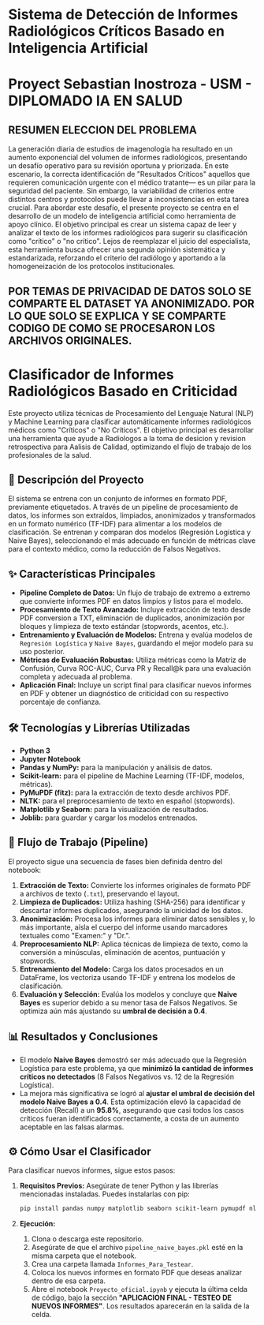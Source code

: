 # Sistema de Detección de Informes Radiológicos Críticos Basado en Inteligencia Artificial
# Proyect Sebastian Inostroza - USM - DIPLOMADO IA EN SALUD

## RESUMEN ELECCION DEL PROBLEMA ##
La generación diaria de estudios de imagenología ha resultado en un aumento exponencial del volumen de informes radiológicos, presentando un desafío operativo para su revisión oportuna y priorizada. En este escenario, la correcta identificación de 
"Resultados Críticos" aquellos que requieren comunicación urgente con el médico tratante— es un pilar para la seguridad del paciente. Sin embargo, la variabilidad de criterios entre distintos centros y protocolos puede llevar a inconsistencias en esta tarea crucial.
Para abordar este desafío, el presente proyecto se centra en el desarrollo de un modelo de inteligencia artificial como herramienta de apoyo clínico. El objetivo principal es crear un sistema capaz de leer y analizar el texto de los informes radiológicos para sugerir su clasificación como "crítico" o "no crítico". Lejos de reemplazar el juicio del especialista, esta herramienta busca ofrecer una segunda opinión sistemática y estandarizada, reforzando el criterio del radiólogo y aportando a la homogeneización de los protocolos institucionales.

## POR TEMAS DE PRIVACIDAD DE DATOS SOLO SE COMPARTE EL DATASET YA ANONIMIZADO. POR LO QUE SOLO SE EXPLICA Y SE COMPARTE CODIGO DE COMO SE PROCESARON LOS ARCHIVOS ORIGINALES.

# Clasificador de Informes Radiológicos Basado en Criticidad

Este proyecto utiliza técnicas de Procesamiento del Lenguaje Natural (NLP) y Machine Learning para clasificar automáticamente informes radiológicos médicos como "Críticos" o "No Críticos". El objetivo principal es desarrollar una herramienta que ayude a Radiologos a la toma de desicion y revision retrospectiva para Aalisis de Calidad, optimizando el flujo de trabajo de los profesionales de la salud.

## 📜 Descripción del Proyecto

El sistema se entrena con un conjunto de informes en formato PDF, previamente etiquetados. A través de un pipeline de procesamiento de datos, los informes son extraídos, limpiados, anonimizados y transformados en un formato numérico (TF-IDF) para alimentar a los modelos de clasificación. Se entrenan y comparan dos modelos (Regresión Logística y Naive Bayes), seleccionando el más adecuado en función de métricas clave para el contexto médico, como la reducción de Falsos Negativos.

## ✨ Características Principales

- **Pipeline Completo de Datos:** Un flujo de trabajo de extremo a extremo que convierte informes PDF en datos limpios y listos para el modelo.
- **Procesamiento de Texto Avanzado:** Incluye extracción de texto desde PDF conversion a TXT, eliminación de duplicados, anonimización por bloques y limpieza de texto estándar (stopwords, acentos, etc.).
- **Entrenamiento y Evaluación de Modelos:** Entrena y evalúa modelos de `Regresión Logística` y `Naive Bayes`, guardando el mejor modelo para su uso posterior.
- **Métricas de Evaluación Robustas:** Utiliza métricas como la Matriz de Confusión, Curva ROC-AUC, Curva PR y Recall@k para una evaluación completa y adecuada al problema.
- **Aplicación Final:** Incluye un script final para clasificar nuevos informes en PDF y obtener un diagnóstico de criticidad con su respectivo porcentaje de confianza.

## 🛠️ Tecnologías y Librerías Utilizadas

- **Python 3**
- **Jupyter Notebook**
- **Pandas y NumPy:** para la manipulación y análisis de datos.
- **Scikit-learn:** para el pipeline de Machine Learning (TF-IDF, modelos, métricas).
- **PyMuPDF (fitz):** para la extracción de texto desde archivos PDF.
- **NLTK:** para el preprocesamiento de texto en español (stopwords).
- **Matplotlib y Seaborn:** para la visualización de resultados.
- **Joblib:** para guardar y cargar los modelos entrenados.

## 🚀 Flujo de Trabajo (Pipeline)

El proyecto sigue una secuencia de fases bien definida dentro del notebook:

1.  **Extracción de Texto:** Convierte los informes originales de formato PDF a archivos de texto (`.txt`), preservando el layout.
2.  **Limpieza de Duplicados:** Utiliza hashing (SHA-256) para identificar y descartar informes duplicados, asegurando la unicidad de los datos.
3.  **Anonimización:** Procesa los informes para eliminar datos sensibles y, lo más importante, aísla el cuerpo del informe usando marcadores textuales como "Examen:" y "Dr.".
4.  **Preprocesamiento NLP:** Aplica técnicas de limpieza de texto, como la conversión a minúsculas, eliminación de acentos, puntuación y stopwords.
5.  **Entrenamiento del Modelo:** Carga los datos procesados en un DataFrame, los vectoriza usando TF-IDF y entrena los modelos de clasificación.
6.  **Evaluación y Selección:** Evalúa los modelos y concluye que **Naive Bayes** es superior debido a su menor tasa de Falsos Negativos. Se optimiza aún más ajustando su **umbral de decisión a 0.4**.

## 📊 Resultados y Conclusiones

- El modelo **Naive Bayes** demostró ser más adecuado que la Regresión Logística para este problema, ya que **minimizó la cantidad de informes críticos no detectados** (8 Falsos Negativos vs. 12 de la Regresión Logística).
- La mejora más significativa se logró al **ajustar el umbral de decisión del modelo Naive Bayes a 0.4**. Esta optimización elevó la capacidad de detección (Recall) a un **95.8%**, asegurando que casi todos los casos críticos fueran identificados correctamente, a costa de un aumento aceptable en las falsas alarmas.

## ⚙️ Cómo Usar el Clasificador

Para clasificar nuevos informes, sigue estos pasos:

1.  **Requisitos Previos:** Asegúrate de tener Python y las librerías mencionadas instaladas. Puedes instalarlas con pip:
    ```bash
    pip install pandas numpy matplotlib seaborn scikit-learn pymupdf nltk joblib
    ```

2.  **Ejecución:**
    1.  Clona o descarga este repositorio.
    2.  Asegúrate de que el archivo `pipeline_naive_bayes.pkl` esté en la misma carpeta que el notebook.
    3.  Crea una carpeta llamada `Informes_Para_Testear`.
    4.  Coloca los nuevos informes en formato PDF que deseas analizar dentro de esa carpeta.
    5.  Abre el notebook `Proyecto_oficial.ipynb` y ejecuta la última celda de código, bajo la sección **"APLICACION FINAL - TESTEO DE NUEVOS INFORMES"**. Los resultados aparecerán en la salida de la celda.
